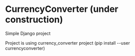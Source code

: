 # CurrencyConverter (under construction)

Simple Django project 

Project is using currency_converter project  (pip install --user currencyconverter)

